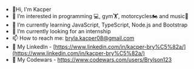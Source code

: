 - 👋Hi, I'm Kacper
- 👀 I’m interested in programming 💻, gym🏋, motorcycles🏍️ and music🎵
- 🌱 I’m currently learning JavaScript, TypeScript, Node.js and Bootstrap
- 👯 I’m currently looking for an internship
- 📫 How to reach me: bryla.kacper08@gmail.com
- 💼 My LinkedIn - [https://www.linkedin.com/in/kacper-bry%C5%82a/](https://www.linkedin.com/in/kacper-bry%C5%82a/)
- 🔫 My Codewars - https://www.codewars.com/users/Brylson123
